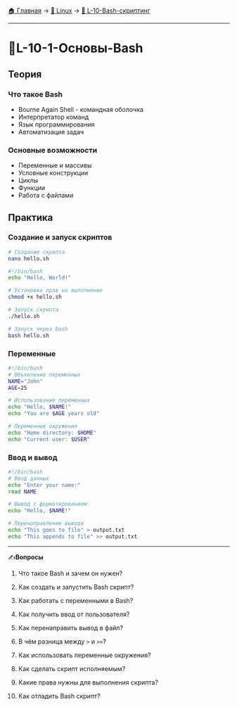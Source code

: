 [🏠 Главная](../../README.md) → [🐧 Linux](../../README.md#-linux) → [📜 L-10-Bash-скриптинг](../../README.md#-l-10-bash-скриптинг)

---

# 📜L-10-1-Основы-Bash

## Теория

### Что такое Bash
- Bourne Again Shell - командная оболочка
- Интерпретатор команд
- Язык программирования
- Автоматизация задач

### Основные возможности
- Переменные и массивы
- Условные конструкции
- Циклы
- Функции
- Работа с файлами

## Практика

### Создание и запуск скриптов
```bash
# Создание скрипта
nano hello.sh
```

```bash
#!/bin/bash
echo "Hello, World!"
```

```bash
# Установка прав на выполнение
chmod +x hello.sh

# Запуск скрипта
./hello.sh

# Запуск через bash
bash hello.sh
```

### Переменные
```bash
#!/bin/bash
# Объявление переменных
NAME="John"
AGE=25

# Использование переменных
echo "Hello, $NAME!"
echo "You are $AGE years old"

# Переменные окружения
echo "Home directory: $HOME"
echo "Current user: $USER"
```

### Ввод и вывод
```bash
#!/bin/bash
# Ввод данных
echo "Enter your name:"
read NAME

# Вывод с форматированием
echo "Hello, $NAME!"

# Перенаправление вывода
echo "This goes to file" > output.txt
echo "This appends to file" >> output.txt
```

---

✍️**Вопросы**

1. Что такое Bash и зачем он нужен?

2. Как создать и запустить Bash скрипт?

3. Как работать с переменными в Bash?

4. Как получить ввод от пользователя?

5. Как перенаправить вывод в файл?

6. В чём разница между `>` и `>>`?

7. Как использовать переменные окружения?

8. Как сделать скрипт исполняемым?

9. Какие права нужны для выполнения скрипта?

10. Как отладить Bash скрипт?

